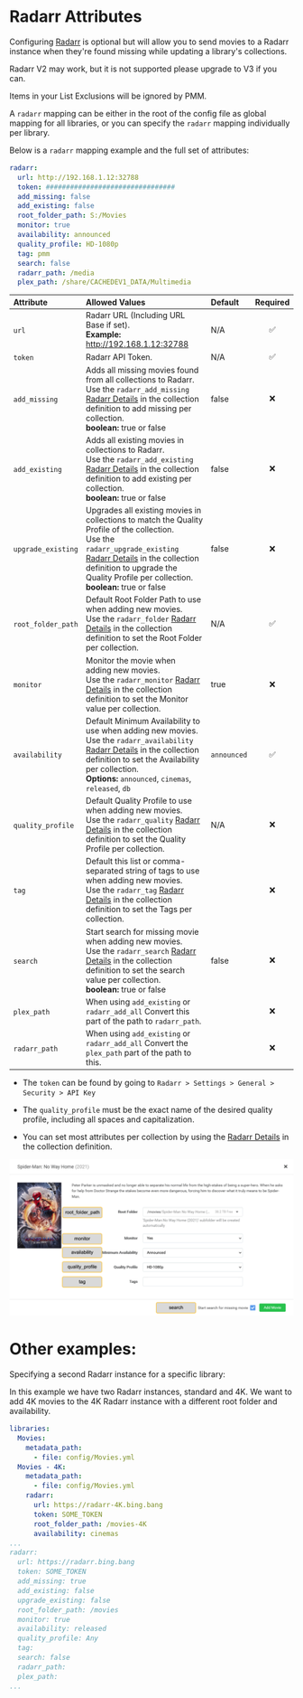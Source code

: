 # Radarr Attributes

Configuring [Radarr](https://radarr.video/) is optional but will allow you to send movies to a Radarr instance when they're found missing while updating a library's collections.

Radarr V2 may work, but it is not supported please upgrade to V3 if you can.

Items in your List Exclusions will be ignored by PMM.

A `radarr` mapping can be either in the root of the config file as global mapping for all libraries, or you can specify the `radarr` mapping individually per library.

Below is a `radarr` mapping example and the full set of attributes:
```yaml
radarr:
  url: http://192.168.1.12:32788
  token: ################################
  add_missing: false
  add_existing: false
  root_folder_path: S:/Movies
  monitor: true
  availability: announced
  quality_profile: HD-1080p
  tag: pmm
  search: false
  radarr_path: /media
  plex_path: /share/CACHEDEV1_DATA/Multimedia
```

| Attribute          | Allowed Values                                                                                                                                                                                                                                                                                                     | Default     | Required |
|:-------------------|:-------------------------------------------------------------------------------------------------------------------------------------------------------------------------------------------------------------------------------------------------------------------------------------------------------------------|:------------|:--------:|
| `url`              | Radarr URL (Including URL Base if set).<br>**Example:** http://192.168.1.12:32788                                                                                                                                                                                                                                  | N/A         | &#9989;  |
| `token`            | Radarr API Token.                                                                                                                                                                                                                                                                                                  | N/A         | &#9989;  |
| `add_missing`      | Adds all missing movies found from all collections to Radarr.<br>Use the `radarr_add_missing` [Radarr Details](../metadata/details/arr.md#radarr-definition-settings) in the collection definition to add missing per collection.<br>**boolean:** true or false                                                    | false       | &#10060; |
| `add_existing`     | Adds all existing movies in collections to Radarr.<br>Use the `radarr_add_existing` [Radarr Details](../metadata/details/arr.md#radarr-definition-settings) in the collection definition to add existing per collection.<br>**boolean:** true or false                                                             | false       | &#10060; |
| `upgrade_existing` | Upgrades all existing movies in collections to match the Quality Profile of the collection.<br>Use the `radarr_upgrade_existing` [Radarr Details](../metadata/details/arr.md#radarr-definition-settings) in the collection definition to upgrade the Quality Profile per collection.<br>**boolean:** true or false | false       | &#10060; |
| `root_folder_path` | Default Root Folder Path to use when adding new movies.<br>Use the `radarr_folder` [Radarr Details](../metadata/details/arr.md#radarr-definition-settings) in the collection definition to set the Root Folder per collection.                                                                                     | N/A         | &#9989;  |
| `monitor`          | Monitor the movie when adding new movies.<br>Use the `radarr_monitor` [Radarr Details](../metadata/details/arr.md#radarr-definition-settings) in the collection definition to set the Monitor value per collection.                                                                                                | true        | &#10060; |
| `availability`     | Default Minimum Availability to use when adding new movies.<br>Use the `radarr_availability` [Radarr Details](../metadata/details/arr.md#radarr-definition-settings) in the collection definition to set the Availability per collection.<br>**Options:** `announced`, `cinemas`, `released`, `db`                 | `announced` | &#9989;  |
| `quality_profile`  | Default Quality Profile to use when adding new movies.<br>Use the `radarr_quality` [Radarr Details](../metadata/details/arr.md#radarr-definition-settings) in the collection definition to set the Quality Profile per collection.                                                                                 | N/A         | &#10060; |
| `tag`              | Default this list or comma-separated string of tags to use when adding new movies.<br>Use the `radarr_tag` [Radarr Details](../metadata/details/arr.md#radarr-definition-settings) in the collection definition to set the Tags per collection.                                                                    | ` `         | &#10060; |
| `search`           | Start search for missing movie when adding new movies.<br>Use the `radarr_search` [Radarr Details](../metadata/details/arr.md#radarr-definition-settings) in the collection definition to set the search value per collection.<br>**boolean:** true or false                                                       | false       | &#10060; |
| `plex_path`        | When using `add_existing` or `radarr_add_all` Convert this part of the path to `radarr_path`.                                                                                                                                                                                                                      | ` `         | &#10060; |
| `radarr_path`      | When using `add_existing` or `radarr_add_all` Convert the `plex_path` part of the path to this.                                                                                                                                                                                                                    | ` `         | &#10060; |

* The `token` can be found by going to `Radarr > Settings > General > Security > API Key`

* The `quality_profile` must be the exact name of the desired quality profile, including all spaces and capitalization.

* You can set most attributes per collection by using the [Radarr Details](../metadata/details/arr.md#radarr-definition-settings) in the collection definition.

![Radarr Details](radarr.png)

# Other examples:

Specifying a second Radarr instance for a specific library:

In this example we have two Radarr instances, standard and 4K.  We want to add 4K movies to the 4K Radarr instance with a different root folder and availability.

```yaml
libraries:
  Movies:
    metadata_path:
      - file: config/Movies.yml
  Movies - 4K:
    metadata_path:
      - file: config/Movies.yml
    radarr:
      url: https://radarr-4K.bing.bang
      token: SOME_TOKEN
      root_folder_path: /movies-4K
      availability: cinemas
...
radarr:
  url: https://radarr.bing.bang
  token: SOME_TOKEN
  add_missing: true
  add_existing: false
  upgrade_existing: false
  root_folder_path: /movies
  monitor: true
  availability: released
  quality_profile: Any
  tag:
  search: false
  radarr_path:
  plex_path:
...
```
